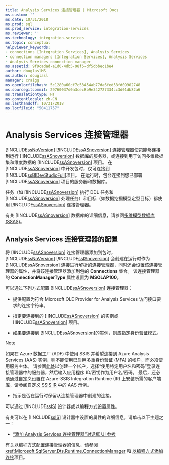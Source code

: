 ```yaml
---
title: Analysis Services 连接管理器 | Microsoft Docs
ms.custom: ''
ms.date: 10/31/2018
ms.prod: sql
ms.prod_service: integration-services
ms.reviewer: ''
ms.technology: integration-services
ms.topic: conceptual
helpviewer_keywords:
- connections [Integration Services], Analysis Services
- connection managers [Integration Services], Analysis Services
- Analysis Services connection manager
ms.assetid: 9f9cadad-a1d0-4db5-98f5-df5dbbec1be4
author: douglaslMS
ms.author: douglasl
manager: craigg
ms.openlocfilehash: 5c1280a60cf7c53454ab77da6fed58fd09902748
ms.sourcegitcommit: 29760037d0a3cec8b9e342727334cc3d01db82a6
ms.translationtype: HT
ms.contentlocale: zh-CN
ms.lasthandoff: 10/31/2018
ms.locfileid: "50411757"
---
```

# <a name="analysis-services-connection-manager"></a>Analysis Services 连接管理器
  [!INCLUDE[ssNoVersion](../../includes/ssnoversion-md.md)] [!INCLUDE[ssASnoversion](../../includes/ssasnoversion-md.md)] 连接管理器使包能够连接到运行 [!INCLUDE[ssASnoversion](../../includes/ssasnoversion-md.md)] 数据库的服务器，或连接到用于访问多维数据集和维度数据的 [!INCLUDE[ssASnoversion](../../includes/ssasnoversion-md.md)] 项目。 在 [!INCLUDE[ssASnoversion](../../includes/ssasnoversion-md.md)] 中开发包时，仅可连接到 [!INCLUDE[ssBIDevStudioFull](../../includes/ssbidevstudiofull-md.md)]项目。 在运行时，包会连接到您已部署 [!INCLUDE[ssASnoversion](../../includes/ssasnoversion-md.md)] 项目的服务器和数据库。  
  
 任务（如 [!INCLUDE[ssASnoversion](../../includes/ssasnoversion-md.md)] 执行 DDL 任务和 [!INCLUDE[ssASnoversion](../../includes/ssasnoversion-md.md)] 处理任务）和目标（如数据挖掘模型定型目标）都使用 [!INCLUDE[ssASnoversion](../../includes/ssasnoversion-md.md)] 连接管理器。  
  
 有关 [!INCLUDE[ssASnoversion](../../includes/ssasnoversion-md.md)] 数据库的详细信息，请参阅[多维模型数据库 (SSAS)](../../analysis-services/multidimensional-models/multidimensional-model-databases-ssas.md)。  
  
## <a name="configuration-of-the-analysis-services-connection-manager"></a>Analysis Services 连接管理器的配置  
 将 [!INCLUDE[ssASnoversion](../../includes/ssasnoversion-md.md)] 连接管理器添加到包时， [!INCLUDE[ssNoVersion](../../includes/ssnoversion-md.md)] [!INCLUDE[ssISnoversion](../../includes/ssisnoversion-md.md)] 会创建在运行时作为 [!INCLUDE[ssASnoversion](../../includes/ssasnoversion-md.md)] 连接进行解析的连接管理器，同时还会设置该连接管理器的属性，并将该连接管理器添加到包的 **Connections** 集合。 该连接管理器的 **ConnectionManagerType** 属性设置为 **MSOLAP100**。  
  
 可以通过下列方式配置 [!INCLUDE[ssASnoversion](../../includes/ssasnoversion-md.md)] 连接管理器：  
  
-   提供配置为符合 Microsoft OLE Provider for Analysis Services 访问接口要求的连接字符串。  
  
-   指定要连接到的 [!INCLUDE[ssASnoversion](../../includes/ssasnoversion-md.md)] 的实例或 [!INCLUDE[ssASnoversion](../../includes/ssasnoversion-md.md)] 项目。  
  
-   如果要连接到 [!INCLUDE[ssASnoversion](../../includes/ssasnoversion-md.md)]的实例，则应指定身份验证模式。  

> [!NOTE]    
>  如果在 Azure 数据工厂 (ADF) 中使用 SSIS 并希望连接到 Azure Analysis Services (AAS) 实例，则不能使用已启用多重身份验证 (MFA) 的帐户，而必须使用服务主体。 请参阅[此处](https://docs.microsoft.com/en-us/azure/analysis-services/analysis-services-service-principal)以创建一个帐户，选择“使用特定用户名和密码”登录连接管理器中的服务器，然后输入应用程序 ID/密钥作为用户名/密码。 最后，还必须通过自定义设置在 Azure-SSIS Integration Runtime (IR) 上安装所需的客户端库，请参阅[自定义 SSIS IR](https://docs.microsoft.com/en-us/azure/data-factory/how-to-configure-azure-ssis-ir-custom-setup) 中的 AAS 示例。
  
-   指示是否在运行时保留从连接管理器中创建的连接。  
  
 可以通过 [!INCLUDE[ssIS](../../includes/ssis-md.md)] 设计器或以编程方式设置属性。  
  
 有关可以在 [!INCLUDE[ssIS](../../includes/ssis-md.md)] 设计器中设置的属性的详细信息，请单击以下主题之一：  
  
-   [“添加 Analysis Services 连接管理器”对话框 UI 参考](../../integration-services/connection-manager/add-analysis-services-connection-manager-dialog-box-ui-reference.md)  
  
 有关以编程方式配置连接管理器的信息，请参阅 <xref:Microsoft.SqlServer.Dts.Runtime.ConnectionManager> 和 [以编程方式添加连接](../../integration-services/building-packages-programmatically/adding-connections-programmatically.md)项目。  
  
  
